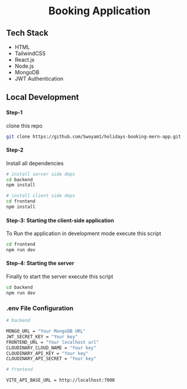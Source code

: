 <h1 align="center">Booking Application</h1>

##  Tech Stack

- HTML
- TailwindCSS
- React.js
- Node.js
- MongoDB
- JWT Authentication

 
## Local Development

#### Step-1

clone this repo

```sh
git clone https://github.com/Swoyam1/holidays-booking-mern-app.git
```

#### Step-2

Install all dependencies

```sh
# install server side deps
cd backend
npm install

# install client side deps
cd frontend
npm install
```

#### Step-3: Starting the client-side application

To Run the application in development mode execute this script

```sh
cd frontend
npm run dev
```

#### Step-4: Starting the server

Finally to start the server execute this script

```sh
cd backend
npm run dev
```

### .env File Configuration

```sh
# backend

MONGO_URL = "Your MongoDB URL" 
JWT_SECRET_KEY = "Your key"
FRONTEND_URL = "Your localhost url"
CLOUDINARY_CLOUD_NAME = "Your key"
CLOUDINARY_API_KEY = "Your key"
CLOUDINARY_API_SECRET = "Your key"

# frontend

VITE_API_BASE_URL = http://localhost:7000
```

<br />

